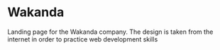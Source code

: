 # Wakanda
Landing page for the Wakanda company. The design is taken from the internet in order to practice web development skills
